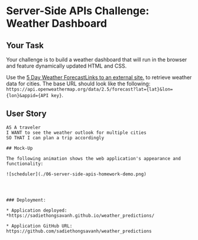 # Server-Side APIs Challenge: Weather Dashboard

  

## Your Task

  

Your challenge is to build a weather dashboard that will run in the browser and feature dynamically updated HTML and CSS.

Use the  [5 Day Weather ForecastLinks to an external site.](https://openweathermap.org/forecast5)  to retrieve weather data for cities. The base URL should look like the following:  `https://api.openweathermap.org/data/2.5/forecast?lat={lat}&lon={lon}&appid={API key}`.

  

## User Story
```
AS A traveler
I WANT to see the weather outlook for multiple cities
SO THAT I can plan a trip accordingly
```
```
## Mock-Up

The following animation shows the web application's appearance and functionality:

![scheduler](./06-server-side-apis-homework-demo.png)




### Deployment:

* Application deployed: 
*https://sadiethongsavanh.github.io/weather_predictions/

* Application GitHub URL: https://github.com/sadiethongsavanh/weather_predictions